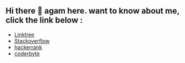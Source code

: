 ## Hi there 👋 agam here. want to know about me, click the link below :

- [Linktree](https://linktr.ee/frmngm)
- [Stackoverflow](https://stackoverflow.com/users/16461052/firman-agam)
- [hackerrank](https://www.hackerrank.com/agamwork28?hr_r=1)
- [coderbyte](https://coderbyte.com/profile/agambondan)

<!--
**agambondan/agambondan** is a ✨ _special_ ✨ repository because its `README.md` (this file) appears on your GitHub profile.

Here are some ideas to get you started:

- 🔭 I’m currently working on ...
- 🌱 I’m currently learning ...
- 👯 I’m looking to collaborate on ...
- 🤔 I’m looking for help with ...
- 💬 Ask me about ...
- 📫 How to reach me: ...
- 😄 Pronouns: ...
- ⚡ Fun fact: ...
-->
